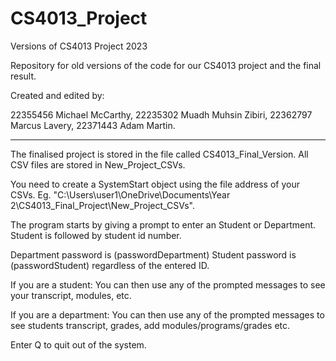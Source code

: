 # CS4013_Project
Versions of CS4013 Project 2023

Repository for old versions of the code for our CS4013 project and the final result.

Created and edited by:

22355456	Michael McCarthy,
22235302	Muadh Muhsin Zibiri,
22362797	Marcus Lavery,
22371443	Adam Martin.

-----------------------------------------------------------------------------------------------------

The finalised project is stored in the file called CS4013_Final_Version.
All CSV files are stored in New_Project_CSVs.

You need to create a SystemStart object using the file address of your CSVs. Eg. "C:\Users\user1\OneDrive\Documents\Year 2\CS4013_Final_Project\New_Project_CSVs".

The program starts by giving a prompt to enter an Student or Department.
Student is followed by student id number.


Department password is (passwordDepartment)
Student password is (passwordStudent) regardless of the entered ID.

If you are a student:
You can then use any of the prompted messages to see your transcript, modules, etc.

If you are a department:
You can then use any of the prompted messages to see students transcript, grades, add modules/programs/grades etc.

Enter Q to quit out of the system.



